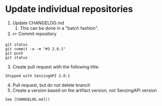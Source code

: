 # Update individual repositories

1. Update CHANGELOG.md
   1. This can be done in a "batch fashion".
2. :pencil2: Commit repository

```console
git status
git commit -a -m "#3 2.0.1"
git push
git status
```

3. Create pull request with the following title:

```console
Shipped with SenzingAPI 2.0.1
```

4. Pull request, but do not delete branch
5. Create a version based on the artifact version, not SenzingAPI version

```console
See [CHANGELOG.md]()
```
